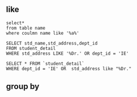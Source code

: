 ## like
```
select*
from table name
where coulmn name like '%a%'
```
```
SELECT std_name,std_address,dept_id
FROM student_detail
WHERE std_address LIKE '%Dr.' OR dept_id = 'IE'
```
```
SELECT * FROM `student_detail`
WHERE dept_id = 'IE' OR  std_address like "%Dr."
```
## group by
```
